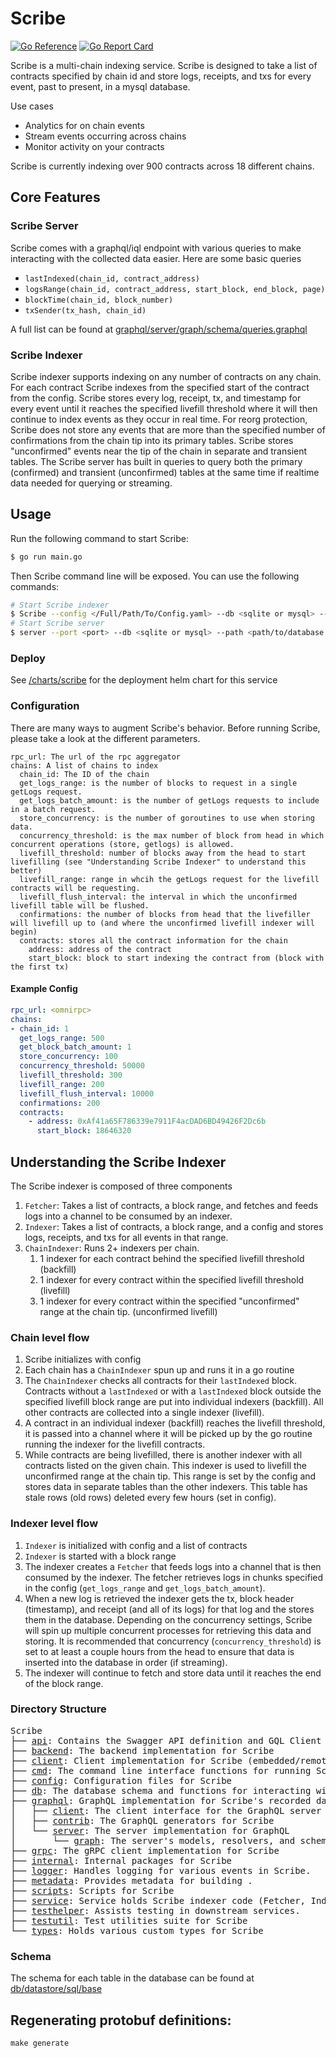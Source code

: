 # Scribe
[![Go Reference](https://pkg.go.dev/badge/github.com/synapsecns/sanguine/services/scribe.svg)](https://pkg.go.dev/github.com/synapsecns/sanguine/services/scribe)
[![Go Report Card](https://goreportcard.com/badge/github.com/synapsecns/sanguine/services/scribe)](https://goreportcard.com/report/github.com/synapsecns/sanguine/services/scribe)

Scribe is a multi-chain indexing service. Scribe is designed to take a list of contracts specified by chain id and store logs, receipts, and txs for every event, past to present, in a mysql database.

Use cases
- Analytics for on chain events
- Stream events occurring across chains
- Monitor activity on your contracts


Scribe is currently indexing over 900 contracts across 18 different chains.



## Core Features
### Scribe Server
Scribe comes with a graphql/iql endpoint with various queries to make interacting with the collected data easier. Here are some basic queries
- `lastIndexed(chain_id, contract_address)`
- `logsRange(chain_id, contract_address, start_block, end_block, page)`
- `blockTime(chain_id, block_number)`
- `txSender(tx_hash, chain_id)`


A full list can be found at <a href="./graphql/server/graph/schema/queries.graphql">graphql/server/graph/schema/queries.graphql</a>


### Scribe Indexer
Scribe indexer supports indexing on any number of contracts on any chain. For each contract Scribe indexes from the
specified start of the contract from the config. Scribe stores every log, receipt, tx, and timestamp for every event until
it reaches the specified livefill threshold where it will then continue to index events as they occur in real time.
For reorg protection, Scribe does not store any events that are more than the specified number of confirmations from the chain tip
into its primary tables. Scribe stores "unconfirmed" events near the tip of the chain in separate and transient tables.
The Scribe server has built in queries to query both the primary (confirmed) and transient (unconfirmed) tables at the same time if
realtime data needed for querying or streaming.


## Usage

Run the following command to start Scribe:

```bash
$ go run main.go
```
Then Scribe command line will be exposed. You can use the following commands:

```bash
# Start Scribe indexer
$ Scribe --config </Full/Path/To/Config.yaml> --db <sqlite or mysql> --path <path/to/database or database url>
# Start Scribe server
$ server --port <port> --db <sqlite or mysql> --path <path/to/database or database url>
```

### Deploy
See <a href="../../charts/scribe">/charts/scribe</a> for the deployment helm chart for this service

### Configuration
There are many ways to augment Scribe's behavior. Before running Scribe, please take a look at the different parameters.
```
rpc_url: The url of the rpc aggregator
chains: A list of chains to index
  chain_id: The ID of the chain
  get_logs_range: is the number of blocks to request in a single getLogs request.
  get_logs_batch_amount: is the number of getLogs requests to include in a batch request.
  store_concurrency: is the number of goroutines to use when storing data.
  concurrency_threshold: is the max number of block from head in which concurrent operations (store, getlogs) is allowed.
  livefill_threshold: number of blocks away from the head to start livefilling (see "Understanding Scribe Indexer" to understand this better)
  livefill_range: range in whcih the getLogs request for the livefill contracts will be requesting.
  livefill_flush_interval: the interval in which the unconfirmed livefill table will be flushed.
  confirmations: the number of blocks from head that the livefiller will livefill up to (and where the unconfirmed livefill indexer will begin)
  contracts: stores all the contract information for the chain
    address: address of the contract
    start_block: block to start indexing the contract from (block with the first tx)
```


#### Example Config
```yaml
rpc_url: <omnirpc>
chains:
- chain_id: 1
  get_logs_range: 500
  get_block_batch_amount: 1
  store_concurrency: 100
  concurrency_threshold: 50000
  livefill_threshold: 300
  livefill_range: 200
  livefill_flush_interval: 10000
  confirmations: 200
  contracts:
    - address: 0xAf41a65F786339e7911F4acDAD6BD49426F2Dc6b
      start_block: 18646320
```



## Understanding the Scribe Indexer
The Scribe indexer is composed of three components
1. `Fetcher`: Takes a list of contracts, a block range, and fetches and feeds logs into a channel to be consumed by an indexer.
2. `Indexer`: Takes a list of contracts, a block range, and a config and stores logs, receipts, and txs for all events in that range.
3. `ChainIndexer`: Runs 2+ indexers per chain.
   1. 1 indexer for each contract behind the specified livefill threshold (backfill)
   2. 1 indexer for every contract within the specified livefill threshold (livefill)
   3. 1 indexer for every contract within the specified "unconfirmed" range at the chain tip. (unconfirmed livefill)


### Chain level flow
1. Scribe initializes with config
2. Each chain has a `ChainIndexer` spun up and runs it in a go routine
3. The `ChainIndexer` checks all contracts for their `lastIndexed` block. Contracts without a `lastIndexed` or with a `lastIndexed` block outside the
specified livefill block range are put into individual indexers (backfill). All other contracts are collected into a single indexer (livefill).
4. A contract in an individual indexer (backfill) reaches the livefill threshold, it is passed into a channel where it will be picked up by the go routine running the
indexer for the livefill contracts.
5. While contracts are being livefilled, there is another indexer with all contracts listed on the given chain. This indexer is used to livefill the unconfirmed range at the chain tip. This range is set by the config
and stores data in separate tables than the other indexers. This table has stale rows (old rows) deleted every few hours (set in config).


### Indexer level flow
1. `Indexer` is initialized with config and a list of contracts
2. `Indexer` is started with a block range
3. The indexer creates a `Fetcher` that feeds logs into a channel that is then consumed by the indexer. The fetcher retrieves logs in chunks specified in the config
(`get_logs_range` and `get_logs_batch_amount`).
4. When a new log is retrieved the indexer gets the tx, block header (timestamp), and receipt (and all of its logs) for that log and the stores them in the database. Depending on the concurrency
settings, Scribe will spin up multiple concurrent processes for retrieving this data and storing. It is recommended that concurrency (`concurrency_threshold`) is set to at least a couple hours
from the head to ensure that data is inserted into the database in order (if streaming).
5. The indexer will continue to fetch and store data until it reaches the end of the block range.


### Directory Structure

<pre>
Scribe
├── <a href="./api">api</a>: Contains the Swagger API definition and GQL Client tests.
├── <a href="./backend">backend</a>: The backend implementation for Scribe
├── <a href="./client">client</a>: Client implementation for Scribe (embedded/remote)
├── <a href="./cmd">cmd</a>: The command line interface functions for running Scribe and GraphQL server
├── <a href="./config">config</a>: Configuration files for Scribe
├── <a href="./db">db</a>: The database schema and functions for interacting with the database
├── <a href="./graphql">graphql</a>: GraphQL implementation for Scribe's recorded data
│   ├── <a href="./graphql/client">client</a>: The client interface for the GraphQL server
│   ├── <a href="./graphql/contrib">contrib</a>: The GraphQL generators for Scribe
│   └── <a href="./graphql/server">server</a>: The server implementation for GraphQL
│       └── <a href="./graphql/server/graph">graph</a>: The server's models, resolvers, and schemas
├── <a href="./grpc">grpc</a>: The gRPC client implementation for Scribe
├── <a href="./internal">internal</a>: Internal packages for Scribe
├── <a href="./logger">logger</a>: Handles logging for various events in Scribe.
├── <a href="./metadata">metadata</a>: Provides metadata for building .
├── <a href="./scripts">scripts</a>: Scripts for Scribe
├── <a href="./service">service</a>: Service holds Scribe indexer code (Fetcher, Indexer, ChainIndexer)
├── <a href="./testhelper">testhelper</a>: Assists testing in downstream services.
├── <a href="./testutil">testutil</a>: Test utilities suite for Scribe
└── <a href="./types">types</a>: Holds various custom types for Scribe
</pre>



### Schema
The schema for each table in the database can be found at <a href="./db/datastore/sql/base">db/datastore/sql/base</a>

## Regenerating protobuf definitions:

`make generate`



